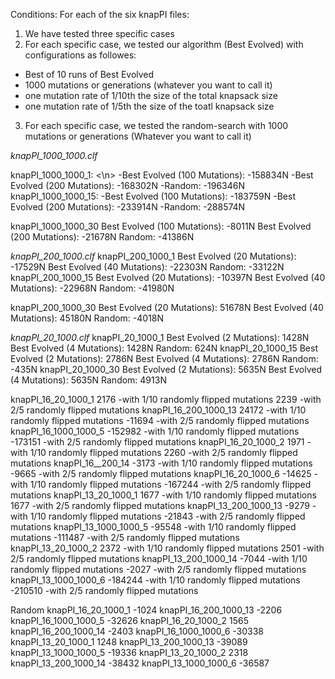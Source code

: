 Conditions: For each of the six knapPI files: 
1. We have tested three specific cases 
2. For each specific case, we tested our algorithm (Best Evolved) 
with configurations as followes:
 - Best of 10 runs of Best Evolved
 - 1000 mutations or generations (whatever you want to call it)
 - one mutation rate of 1/10th the size of the total knapsack size
 - one mutation rate of 1/5th the size of the toatl knapsack size
3. For each specific case, we tested the random-search with 1000
mutations or generations (Whatever you want to call it)


*knapPI_1000_1000.clf*


knapPI_1000_1000_1: <\n>
 -Best Evolved (100 Mutations): -158834N
 -Best Evolved (200 Mutations): -168302N
 -Random: -196346N
knapPI_1000_1000_15:
 -Best Evolved (100 Mutations): -183759N
 -Best Evolved (200 Mutations): -233914N
 -Random: -288574N

knapPI_1000_1000_30
Best Evolved (100 Mutations): -8011N
Best Evolved (200 Mutations): -21678N
Random: -41386N

*knapPI_200_1000.clf*
knapPI_200_1000_1
Best Evolved (20 Mutations): -17529N
Best Evolved (40 Mutations): -22303N
Random: -33122N
knapPI_200_1000_15
Best Evolved (20 Mutations): -10397N
Best Evolved (40 Mutations): -22968N
Random: -41980N

knapPI_200_1000_30
Best Evolved (20 Mutations): 51678N
Best Evolved (40 Mutations): 45180N
Random: -4018N

*knapPI_20_1000.clf*
knapPI_20_1000_1
Best Evolved (2 Mutations): 1428N
Best Evolved (4 Mutations): 1428N
Random: 624N
knapPI_20_1000_15
Best Evolved (2 Mutations): 2786N
Best Evolved (4 Mutations): 2786N
Random: -435N
knapPI_20_1000_30
Best Evolved (2 Mutations): 5635N
Best Evolved (4 Mutations): 5635N
Random: 4913N


knapPI_16_20_1000_1
2176 		-with 1/10 randomly flipped mutations
2239 		-with 2/5 randomly flipped mutations
knapPI_16_200_1000_13
24172 		-with 1/10 randomly flipped mutations
-11694 	-with 2/5 randomly flipped mutations
knapPI_16_1000_1000_5
-152982 	-with 1/10 randomly flipped mutations
-173151 	-with 2/5 randomly flipped mutations
knapPI_16_20_1000_2
1971 		-with 1/10 randomly flipped mutations
2260 		-with 2/5 randomly flipped mutations
knapPI_16__200_14
-3173 		-with 1/10 randomly flipped mutations
-9665 		-with 2/5 randomly flipped mutations
knapPI_16_20_1000_6
-14625 	-with 1/10 randomly flipped mutations
-167244  	-with 2/5 randomly flipped mutations
knapPI_13_20_1000_1
1677		-with 1/10 randomly flipped mutations
1677		-with 2/5 randomly flipped mutations
knapPI_13_200_1000_13
-9279		-with 1/10 randomly flipped mutations
-21843		-with 2/5 randomly flipped mutations
knapPI_13_1000_1000_5
-95548		-with 1/10 randomly flipped mutations
-111487	-with 2/5 randomly flipped mutations
knapPI_13_20_1000_2
2372		-with 1/10 randomly flipped mutations
2501		-with 2/5 randomly flipped mutations
knapPI_13_200_1000_14
-7044		-with 1/10 randomly flipped mutations
-2027		-with 2/5 randomly flipped mutations
knapPI_13_1000_1000_6
-184244	-with 1/10 randomly flipped mutations
-210510	-with 2/5 randomly flipped mutations


Random
knapPI_16_20_1000_1
-1024
knapPI_16_200_1000_13
-2206
knapPI_16_1000_1000_5
-32626
knapPI_16_20_1000_2
1565
knapPI_16_200_1000_14
-2403
knapPI_16_1000_1000_6
-30338
knapPI_13_20_1000_1
1248
knapPI_13_200_1000_13
-39089
knapPI_13_1000_1000_5
-19336
knapPI_13_20_1000_2
2318
knapPI_13_200_1000_14
-38432
knapPI_13_1000_1000_6
-36587
